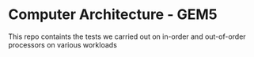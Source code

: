 # Computer Architecture - GEM5
This repo containts the tests we carried out on in-order and out-of-order processors on various workloads

